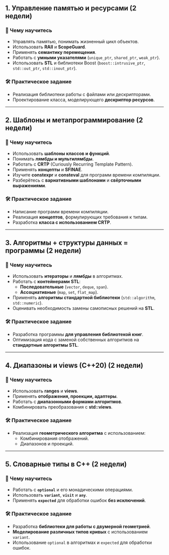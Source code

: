 ## **1. Управление памятью и ресурсами** (2 недели)

### 🎯 **Чему научитесь**

- Управлять памятью, понимать жизненный цикл объектов.
- Использовать **RAII** и **ScopeGuard**.
- Применять **семантику перемещения**.
- Работать с **умными указателями** (`unique_ptr`, `shared_ptr`, `weak_ptr`).
- Использовать **STL** и библиотеки Boost (`boost::intrusive_ptr`, `std::out_ptr`, `std::inout_ptr`).

### 🛠 **Практическое задание**

- Реализация библиотеки работы с файлами или дескрипторами.
- Проектирование класса, моделирующего **дескриптор ресурсов**.

---

## **2. Шаблоны и метапрограммирование** (2 недели)

### 🎯 **Чему научитесь**

- Использовать **шаблоны классов и функций**.
- Понимать **лямбды и мультилямбды**.
- Работать с **CRTP** (Curiously Recurring Template Pattern).
- Применять **концепты** и **SFINAE**.
- Изучите **constexpr** и **consteval** для программ времени компиляции.
- Разберётесь с **вариативными шаблонами** и **свёрточными выражениями**.

### 🛠 **Практическое задание**

- Написание программ времени компиляции.
- Реализация **концептов**, формулирующих требования к типам.
- Разработка **класса с использованием CRTP**.

---

## **3. Алгоритмы + структуры данных = программы** (2 недели)

### 🎯 **Чему научитесь**

- Использовать **итераторы** и **лямбды** в алгоритмах.
- Работать с **контейнерами STL**:
    - **Последовательные** (`vector`, `deque`, `span`).
    - **Ассоциативные** (`map`, `set`, `flat_map`).
- Применять **алгоритмы стандартной библиотеки** (`std::algorithm`, `std::numeric`).
- Оценивать необходимость замены самописных решений на **STL**.

### 🛠 **Практическое задание**

- Разработка программы **для управления библиотекой книг**.
- Оптимизация кода с заменой собственных алгоритмов на **стандартные алгоритмы STL**.

---

## **4. Диапазоны и views (C++20)** (2 недели)

### 🎯 **Чему научитесь**

- Использовать **ranges** и **views**.
- Применять **отображения, проекции, адаптеры**.
- Работать с **диапазонными формами алгоритмов**.
- Комбинировать преобразования с **std::views**.

### 🛠 **Практическое задание**

- Реализация **геометрического алгоритма** с использованием:
    - Комбинирования отображений.
    - Диапазонов и проекций.

---

## **5. Словарные типы в C++** (2 недели)

### 🎯 **Чему научитесь**

- Работать с **`optional`** и его монадическими операциями.
- Использовать **`variant`**, **`visit`** и **`any`**.
- Применять **`expected`** для обработки ошибок **без исключений**.

### 🛠 **Практическое задание**

- Разработка **библиотеки для работы с двумерной геометрией**.
- **Моделирование различных типов кривых** с использованием `variant`.
- Использование `optional` в алгоритмах и `expected` для обработки ошибок.